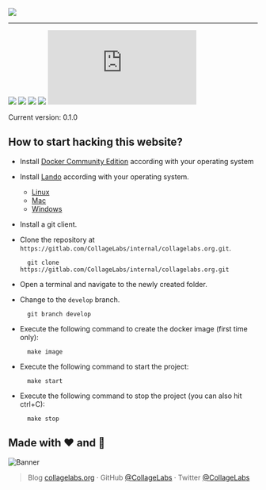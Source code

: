 ![](https://rawcdn.githack.com/CollageLabs/collagelabs.org/57557046050b6515823f6c4ac819debcee40b346/_images/banner.svg)

---

[![](https://img.shields.io/github/release/CollageLabs/collagelabs.org.svg)](https://github.com/CollageLabs/collagelabs.org/releases) [![](https://img.shields.io/travis/CollageLabs/collagelabs.org.svg)](https://travis-ci.org/CollageLabs/collagelabs.org) [![](https://img.shields.io/github/issues-raw/CollageLabs/collagelabs.org/in%20progress.svg?label=in%20progress)](https://github.com/CollageLabs/collagelabs.org/issues?q=is%3Aissue+is%3Aopen+label%3A%22in+progress%22) [![](https://badges.gitter.im/CollageLabs/collagelabs.org.svg)](https://gitter.im/CollageLabs/collagelabs.org) [![](https://cla-assistant.io/readme/badge/CollageLabs/collagelabs.org)](https://cla-assistant.io/CollageLabs/collagelabs.org)

Current version: 0.1.0

## How to start hacking this website?

* Install [Docker Community Edition](https://docs.docker.com/install/#supported-platforms) according with your operating system
* Install [Lando](https://docs.devwithlando.io/installation/system-requirements.html) according with your operating system.

    - [Linux](https://docs.devwithlando.io/installation/linux.html)
    - [Mac](https://docs.devwithlando.io/installation/macos.html)
    - [Windows](https://docs.devwithlando.io/installation/windows.html)

* Install a git client.
* Clone the repository at `https://gitlab.com/CollageLabs/internal/collagelabs.org.git`.

        git clone https://gitlab.com/CollageLabs/internal/collagelabs.org.git

* Open a terminal and navigate to the newly created folder.
* Change to the `develop` branch.

        git branch develop

* Execute the following command to create the docker image (first time only):

        make image

* Execute the following command to start the project:

        make start

* Execute the following command to stop the project (you can also hit ctrl+C):

        make stop

## Made with :heart: and :hamburger:

![Banner](https://rawcdn.githack.com/CollageLabs/collagelabs.org/57557046050b6515823f6c4ac819debcee40b346/_images/promo-open-source.svg)

> Blog [collagelabs.org](http://collagelabs.org/blog) · GitHub [@CollageLabs](https://github.com/CollageLabs) · Twitter [@CollageLabs](https://twitter.com/CollageLabs)